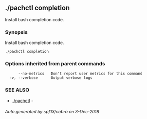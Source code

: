 ## ./pachctl completion

Install bash completion code.

### Synopsis


Install bash completion code.

```
./pachctl completion
```

### Options inherited from parent commands

```
      --no-metrics   Don't report user metrics for this command
  -v, --verbose      Output verbose logs
```

### SEE ALSO
* [./pachctl](./pachctl.md)	 - 

###### Auto generated by spf13/cobra on 3-Dec-2018
